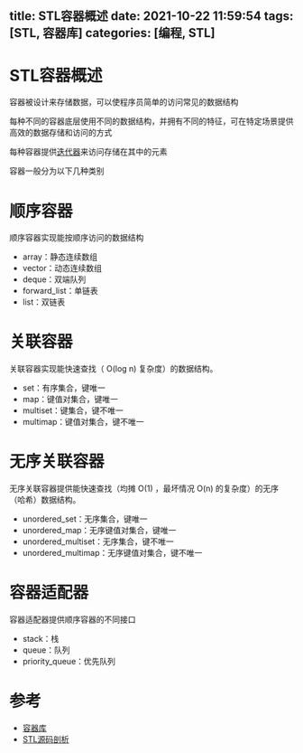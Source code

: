 title: STL容器概述
date: 2021-10-22 11:59:54
tags: [STL, 容器库]
categories: [编程, STL]
---

# STL容器概述

容器被设计来存储数据，可以使程序员简单的访问常见的数据结构

每种不同的容器底层使用不同的数据结构，并拥有不同的特征，可在特定场景提供高效的数据存储和访问的方式

每种容器提供[迭代器](/2021/10/22/设计模式之迭代器模式/)来访问存储在其中的元素

容器一般分为以下几种类别

# 顺序容器

顺序容器实现能按顺序访问的数据结构

- array：静态连续数组
- vector：动态连续数组
- deque：双端队列
- forward_list：单链表
- list：双链表

# 关联容器

关联容器实现能快速查找（ O(log n) 复杂度）的数据结构。

- set：有序集合，键唯一
- map：键值对集合，键唯一
- multiset：键集合，键不唯一
- multimap：键值对集合，键不唯一

# 无序关联容器

无序关联容器提供能快速查找（均摊 O(1) ，最坏情况 O(n) 的复杂度）的无序（哈希）数据结构。

- unordered_set：无序集合，键唯一
- unordered_map：无序键值对集合，键唯一
- unordered_multiset：无序集合，键不唯一
- unordered_multimap：无序键值对集合，键不唯一

# 容器适配器

容器适配器提供顺序容器的不同接口

- stack：栈
- queue：队列
- priority_queue：优先队列

# 参考

- [容器库](https://zh.cppreference.com/w/cpp/container)
- [STL源码剖析](https://item.jd.com/11821611.html)
